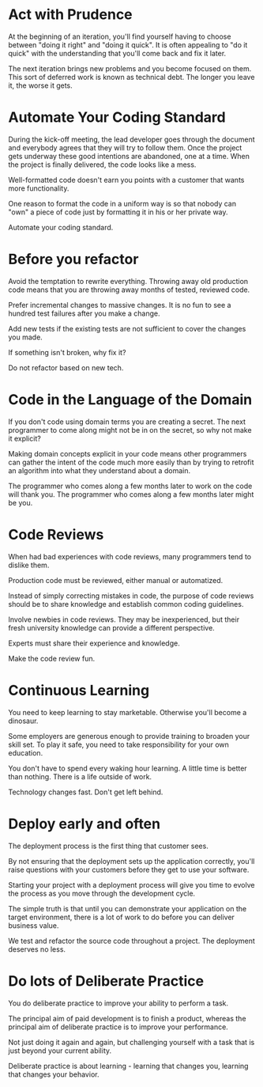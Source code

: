 # Act with Prudence

At the beginning of an iteration, you'll find yourself having to choose between "doing it right" and "doing it quick". It is often appealing to "do it quick" with the understanding that you'll come back and fix it later.

The next iteration brings new problems and you become focused on them. This sort of deferred work is known as technical debt. The longer you leave it, the worse it gets.

# Automate Your Coding Standard

During the kick-off meeting, the lead developer goes through the document and everybody agrees that they will try to follow them. Once the project gets underway these good intentions are abandoned, one at a time. When the project is finally delivered, the code looks like a mess.

Well-formatted code doesn't earn you points with a customer that wants more functionality.

One reason to format the code in a uniform way is so that nobody can "own" a piece of code just by formatting it in his or her private way.

Automate your coding standard.

# Before you refactor

Avoid the temptation to rewrite everything. Throwing away old production code means that you are throwing away months of tested, reviewed code.

Prefer incremental changes to massive changes. It is no fun to see a hundred test failures after you make a change.

Add new tests if the existing tests are not sufficient to cover the changes you made.

If something isn't broken, why fix it?

Do not refactor based on new tech.

# Code in the Language of the Domain

If you don't code using domain terms you are creating a secret. The next programmer to come along might not be in on the secret, so why not make it explicit?

Making domain concepts explicit in your code means other programmers can gather the intent of the code much more easily than by trying to retrofit an algorithm into what they understand about a domain.

The programmer who comes along a few months later to work on the code will thank you. The programmer who comes along a few months later might be you.

# Code Reviews

When had bad experiences with code reviews, many programmers tend to dislike them.

Production code must be reviewed, either manual or automatized.

Instead of simply correcting mistakes in code, the purpose of code reviews should be to share knowledge and establish common coding guidelines.

Involve newbies in code reviews. They may be inexperienced, but their fresh university knowledge can provide a different perspective.

Experts must share their experience and knowledge.

Make the code review fun.

# Continuous Learning

You need to keep learning to stay marketable. Otherwise you'll become a dinosaur.

Some employers are generous enough to provide training to broaden your skill set. To play it safe, you need to take responsibility for your own education.

You don't have to spend every waking hour learning. A little time is better than nothing. There is a life outside of work.

Technology changes fast. Don't get left behind.

# Deploy early and often

The deployment process is the first thing that customer sees.

By not ensuring that the deployment sets up the application correctly, you'll raise questions with your customers before they get to use your software.

Starting your project with a deployment process will give you time to evolve the process as you move through the development cycle.

The simple truth is that until you can demonstrate your application on the target environment, there is a lot of work to do before you can deliver business value.

We test and refactor the source code throughout a project. The deployment deserves no less.

# Do lots of Deliberate Practice

You do deliberate practice to improve your ability to perform a task.

The principal aim of paid development is to finish a product, whereas the principal aim of deliberate practice is to improve your performance.

Not just doing it again and again, but challenging yourself with a task that is just beyond your current ability.

Deliberate practice is about learning - learning that changes you, learning that changes your behavior.